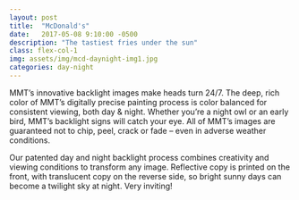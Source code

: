 ```yaml
---
layout: post
title:  "McDonald's"
date:   2017-05-08 9:10:00 -0500
description: "The tastiest fries under the sun"
class: flex-col-1
img: assets/img/mcd-daynight-img1.jpg
categories: day-night
---
```

<span>M</span>MT’s innovative backlight images make heads turn 24/7. The deep, rich color of MMT’s digitally precise painting process is color balanced for consistent viewing, both day & night. Whether you’re a night owl or an early bird, MMT’s backlight signs will catch your eye. All of MMT’s images are guaranteed not to chip, peel, crack or fade – even in adverse weather conditions.

Our patented day and night backlight process combines creativity and viewing conditions to transform any image. Reflective copy is printed on the front, with translucent copy on the reverse side, so bright sunny days can become a twilight sky at night. Very inviting!
